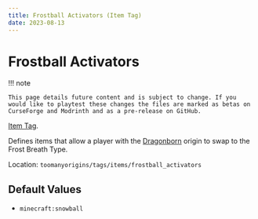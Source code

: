 ```yaml
---
title: Frostball Activators (Item Tag)
date: 2023-08-13
---
```

# Frostball Activators

!!! note

    This page details future content and is subject to change. If you would like to playtest these changes the files are marked as betas on CurseForge and Modrinth and as a pre-release on GitHub.

[Item Tag](../tags.md).

Defines items that allow a player with the [Dragonborn](../../origins/toomanyorigins/dragonborn.md) origin to swap to the Frost Breath Type.

Location: `toomanyorigins/tags/items/frostball_activators`

## Default Values
- `minecraft:snowball`
